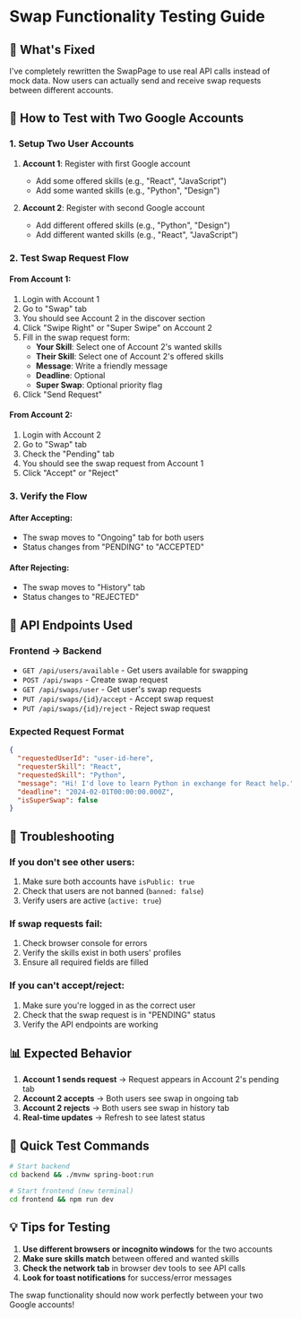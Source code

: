 # Swap Functionality Testing Guide

## 🎯 What's Fixed

I've completely rewritten the SwapPage to use real API calls instead of mock data. Now users can actually send and receive swap requests between different accounts.

## 🧪 How to Test with Two Google Accounts

### 1. **Setup Two User Accounts**
1. **Account 1**: Register with first Google account
   - Add some offered skills (e.g., "React", "JavaScript")
   - Add some wanted skills (e.g., "Python", "Design")

2. **Account 2**: Register with second Google account
   - Add different offered skills (e.g., "Python", "Design")
   - Add different wanted skills (e.g., "React", "JavaScript")

### 2. **Test Swap Request Flow**

#### **From Account 1:**
1. Login with Account 1
2. Go to "Swap" tab
3. You should see Account 2 in the discover section
4. Click "Swipe Right" or "Super Swipe" on Account 2
5. Fill in the swap request form:
   - **Your Skill**: Select one of Account 2's wanted skills
   - **Their Skill**: Select one of Account 2's offered skills
   - **Message**: Write a friendly message
   - **Deadline**: Optional
   - **Super Swap**: Optional priority flag
6. Click "Send Request"

#### **From Account 2:**
1. Login with Account 2
2. Go to "Swap" tab
3. Check the "Pending" tab
4. You should see the swap request from Account 1
5. Click "Accept" or "Reject"

### 3. **Verify the Flow**

#### **After Accepting:**
- The swap moves to "Ongoing" tab for both users
- Status changes from "PENDING" to "ACCEPTED"

#### **After Rejecting:**
- The swap moves to "History" tab
- Status changes to "REJECTED"

## 🔧 API Endpoints Used

### **Frontend → Backend**
- `GET /api/users/available` - Get users available for swapping
- `POST /api/swaps` - Create swap request
- `GET /api/swaps/user` - Get user's swap requests
- `PUT /api/swaps/{id}/accept` - Accept swap request
- `PUT /api/swaps/{id}/reject` - Reject swap request

### **Expected Request Format**
```json
{
  "requestedUserId": "user-id-here",
  "requesterSkill": "React",
  "requestedSkill": "Python",
  "message": "Hi! I'd love to learn Python in exchange for React help.",
  "deadline": "2024-02-01T00:00:00.000Z",
  "isSuperSwap": false
}
```

## 🐛 Troubleshooting

### **If you don't see other users:**
1. Make sure both accounts have `isPublic: true`
2. Check that users are not banned (`banned: false`)
3. Verify users are active (`active: true`)

### **If swap requests fail:**
1. Check browser console for errors
2. Verify the skills exist in both users' profiles
3. Ensure all required fields are filled

### **If you can't accept/reject:**
1. Make sure you're logged in as the correct user
2. Check that the swap request is in "PENDING" status
3. Verify the API endpoints are working

## 📊 Expected Behavior

1. **Account 1 sends request** → Request appears in Account 2's pending tab
2. **Account 2 accepts** → Both users see swap in ongoing tab
3. **Account 2 rejects** → Both users see swap in history tab
4. **Real-time updates** → Refresh to see latest status

## 🚀 Quick Test Commands

```bash
# Start backend
cd backend && ./mvnw spring-boot:run

# Start frontend (new terminal)
cd frontend && npm run dev
```

## 💡 Tips for Testing

1. **Use different browsers or incognito windows** for the two accounts
2. **Make sure skills match** between offered and wanted skills
3. **Check the network tab** in browser dev tools to see API calls
4. **Look for toast notifications** for success/error messages

The swap functionality should now work perfectly between your two Google accounts! 